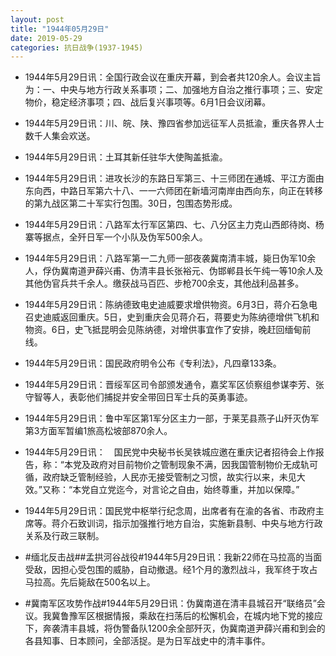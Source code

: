 ```yaml
---
layout: post
title: "1944年05月29日"
date: 2019-05-29
categories: 抗日战争(1937-1945)
---
```


<meta name="referrer" content="no-referrer" />

- 1944年5月29日讯：全国行政会议在重庆开幕，到会者共120余人。会议主旨为：一、中央与地方行政关系事项；二、加强地方自治之推行事项；三、安定物价，稳定经济事项；四、战后复兴事项等。6月1日会议闭幕。 

- 1944年5月29日讯：川、皖、陕、豫四省参加远征军人员抵渝，重庆各界人士数千人集会欢送。 

- 1944年5月29日讯：土耳其新任驻华大使陶盖抵渝。 

- 1944年5月29日讯：进攻长沙的东路日军第三、十三师团在通城、平江方面由东向西，中路日军第六十八、一一六师团在新墙河南岸由西向东，向正在转移的第九战区第二十军实行包围。30日，包围态势形成。 

- 1944年5月29日讯：八路军太行军区第四、七、八分区主力克山西郎待岗、杨寨等据点，全歼日军一个小队及伪军500余人。 

- 1944年5月29日讯：八路军第一二九师一部夜袭冀南清丰城，毙日伪军10余人，俘伪冀南道尹薛兴甫、伪清丰县长张裕元、伪邯郸县长午纯一等10余人及其他伪官兵共千余人。缴获战马百匹、步枪700余支，其他战利品甚多。 

- 1944年5月29日讯：陈纳德致电史迪威要求增供物资。6月3日，蒋介石急电召史迪威返回重庆。5日，史到重庆会见蒋介石，蒋要史为陈纳德增供飞机和物资。6日，史飞抵昆明会见陈纳德，对增供事宜作了安排，晚赶回缅甸前线。 

- 1944年5月29日讯：国民政府明令公布《专利法》，凡四章133条。 

- 1944年5月29日讯：晋绥军区司令部颁发通令，嘉奖军区侦察组参谋李芳、张守智等人，表彰他们捕捉并安全带回日军士兵的英勇事迹。 

- 1944年5月29日讯：鲁中军区第1军分区主力一部，于莱芜县燕子山歼灭伪军第3方面军暂编1旅高松坡部870余人。 

- 1944年5月29日讯：　国民党中央秘书长吴铁城应邀在重庆记者招待会上作报告，称：“本党及政府对目前物价之管制现象不满，因我国管制物价无成轨可循，政府缺乏管制经验，人民亦无接受管制之习惯，故实行以来，未见大效。”又称：“本党自立党迄今，对言论之自由，始终尊重，并加以保障。” 

- 1944年5月29日讯：国民党中枢举行纪念周，出席者有在渝的各省、市政府主席等。蒋介石致训词，指示加强推行地方自治，实施新县制、中央与地方行政关系及行政三联制。 

- #缅北反击战##孟拱河谷战役#1944年5月29日讯：我新22师在马拉高的当面受敌，因担心受包围的威胁，自动撤退。经1个月的激烈战斗，我军终于攻占马拉高。先后毙敌在500名以上。 

- #冀南军区攻势作战#1944年5月29日讯：伪冀南道在清丰县城召开“联络员”会议。我冀鲁豫军区根据情报，乘敌在扫荡后的松懈机会，在城内地下党的接应下，奔袭清丰县城，将伪警备队1200余全部歼灭，伪冀南道尹薛兴甫和到会的各县知事、日本顾问，全部活捉。是为日军战史中的清丰事件。 

